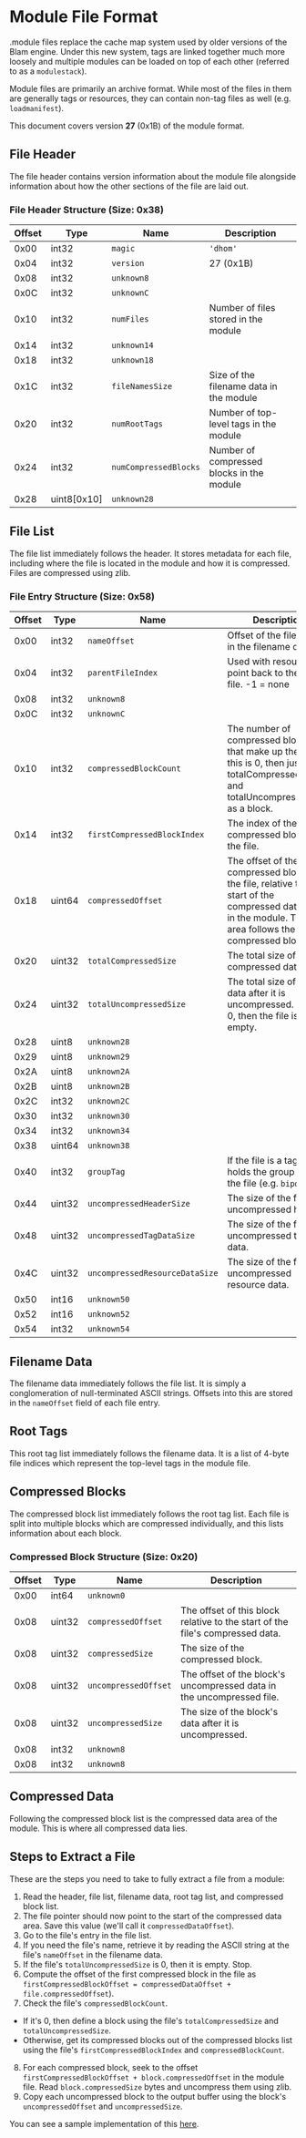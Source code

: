 # Module File Format

.module files replace the cache map system used by older versions of the Blam engine.
Under this new system, tags are linked together much more loosely and multiple modules can be loaded on top of each other (referred to as a `modulestack`).

Module files are primarily an archive format. While most of the files in them are generally tags or resources, they can contain non-tag files as well (e.g. `loadmanifest`).

This document covers version **27** (0x1B) of the module format.

## File Header

The file header contains version information about the module file alongside information about how the other sections of the file are laid out.

### File Header Structure (Size: 0x38)

Offset | Type | Name | Description
--- | --- | --- | ---
0x00 | int32 | `magic` | `'dhom'`
0x04 | int32 | `version` | 27 (0x1B)
0x08 | int32 | `unknown8` |
0x0C | int32 | `unknownC` |
0x10 | int32 | `numFiles` | Number of files stored in the module
0x14 | int32 | `unknown14` |
0x18 | int32 | `unknown18` |
0x1C | int32 | `fileNamesSize` | Size of the filename data in the module
0x20 | int32 | `numRootTags` | Number of top-level tags in the module
0x24 | int32 | `numCompressedBlocks` | Number of compressed blocks in the module
0x28 | uint8[0x10] | `unknown28` |

## File List

The file list immediately follows the header. It stores metadata for each file, including where the file is located in the module and how it is compressed.
Files are compressed using zlib.

### File Entry Structure (Size: 0x58)

Offset | Type | Name | Description
--- | --- | --- | ---
0x00 | int32 | `nameOffset` | Offset of the filename in the filename data
0x04 | int32 | `parentFileIndex` | Used with resources to point back to the parent file. -1 = none
0x08 | int32 | `unknown8` |
0x0C | int32 | `unknownC` |
0x10 | int32 | `compressedBlockCount` | The number of compressed blocks that make up the file. If this is 0, then just use totalCompressedSize and totalUncompressedSize as a block.
0x14 | int32 | `firstCompressedBlockIndex` | The index of the first compressed block in the file.
0x18 | uint64 | `compressedOffset` | The offset of the first compressed block in the file, relative to the start of the compressed data area in the module. This area follows the compressed block list.
0x20 | uint32 | `totalCompressedSize` | The total size of compressed data.
0x24 | uint32 | `totalUncompressedSize` | The total size of the data after it is uncompressed. If this is 0, then the file is empty.
0x28 | uint8 | `unknown28` |
0x29 | uint8 | `unknown29` |
0x2A | uint8 | `unknown2A` |
0x2B | uint8 | `unknown2B` |
0x2C | int32 | `unknown2C` |
0x30 | int32 | `unknown30` |
0x34 | int32 | `unknown34` |
0x38 | uint64 | `unknown38` |
0x40 | int32 | `groupTag` | If the file is a tag, this holds the group tag of the file (e.g. `bipd`).
0x44 | uint32 | `uncompressedHeaderSize` | The size of the file's uncompressed header.
0x48 | uint32 | `uncompressedTagDataSize` | The size of the file's uncompressed tag data.
0x4C | uint32 | `uncompressedResourceDataSize` | The size of the file's uncompressed resource data.
0x50 | int16 | `unknown50` |
0x52 | int16 | `unknown52` |
0x54 | int32 | `unknown54` |

## Filename Data

The filename data immediately follows the file list. It is simply a conglomeration of null-terminated ASCII strings. Offsets into this are stored in the `nameOffset` field of each file entry.

## Root Tags

This root tag list immediately follows the filename data. It is a list of 4-byte file indices which represent the top-level tags in the module file.

## Compressed Blocks

The compressed block list immediately follows the root tag list. Each file is split into multiple blocks which are compressed individually, and this lists information about each block.

### Compressed Block Structure (Size: 0x20)

Offset | Type | Name | Description
--- | --- | --- | ---
0x00 | int64 | `unknown0` |
0x08 | uint32 | `compressedOffset` | The offset of this block relative to the start of the file's compressed data.
0x08 | uint32 | `compressedSize` | The size of the compressed block.
0x08 | uint32 | `uncompressedOffset` | The offset of the block's uncompressed data in the uncompressed file.
0x08 | uint32 | `uncompressedSize` | The size of the block's data after it is uncompressed.
0x08 | int32 | `unknown8` |
0x08 | int32 | `unknown8` |

## Compressed Data

Following the compressed block list is the compressed data area of the module. This is where all compressed data lies.

## Steps to Extract a File

These are the steps you need to take to fully extract a file from a module:

1. Read the header, file list, filename data, root tag list, and compressed block list.
2. The file pointer should now point to the start of the compressed data area. Save this value (we'll call it `compressedDataOffset`).
3. Go to the file's entry in the file list.
4. If you need the file's name, retrieve it by reading the ASCII string at the file's `nameOffset` in the filename data.
5. If the file's `totalUncompressedSize` is 0, then it is empty. Stop.
6. Compute the offset of the first compressed block in the file as `firstCompressedBlockOffset = compressedDataOffset + file.compressedOffset`).
7. Check the file's `compressedBlockCount`.
  * If it's 0, then define a block using the file's `totalCompressedSize` and `totalUncompressedSize`.
  * Otherwise, get its compressed blocks out of the compressed blocks list using the file's `firstCompressedBlockIndex` and `compressedBlockCount`.
8. For each compressed block, seek to the offset `firstCompressedBlockOffset + block.compressedOffset` in the module file. Read `block.compressedSize` bytes and uncompress them using zlib.
9. Copy each uncompressed block to the output buffer using the block's `uncompressedOffset` and `uncompressedSize`.

You can see a sample implementation of this [here](https://github.com/Shockfire/FiveTool/blob/master/ModuleExtractor/main.cpp).
